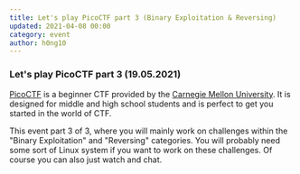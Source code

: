 ```yaml
---
title: Let's play PicoCTF part 3 (Binary Exploitation & Reversing) 
updated: 2021-04-08 00:00
category: event
author: h0ng10
---
```


### Let's play PicoCTF part 3 (19.05.2021)

[PicoCTF](https://picoctf.org/) is a beginner CTF provided by the [Carnegie Mellon University](https://www.cmu.edu/). It is designed for middle and high school students and is perfect to get you started in the world of CTF. 

This event part 3 of 3, where you will mainly work on challenges within the "Binary Exploitation" and "Reversing" categories. 
You will probably need some sort of Linux system if you want to work on these challenges. Of course you can also just watch and chat. 
